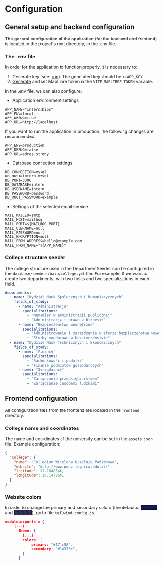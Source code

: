 # Configuration

## General setup and backend configuration
The general configuration of the application (for the backend and frontend) is located in the project's root directory, in the .env file.

### The .env file
In order for the application to function properly, it is necessary to:
1. Generate key (see: [run](../technical/run.html#manual)). The generated key should be in `APP_KEY`.
2. [Generate](https://cloud.maptiler.com/account/keys/) and set MapLibre token in the `VITE_MAPLIBRE_TOKEN` variable. 

In the .env file, we can also configure:
- Application environment settings
```
APP_NAME="Internships"
APP_ENV=local
APP_DEBUG=true
APP_URL=http://localhost
```
If you want to run the application in production, the following changes are recommended:
```
APP_ENV=production
APP_DEBUG=false
APP_URL=adres.strony
```

- Database connection settings
```
DB_CONNECTION=mysql
DB_HOST=intern-mysql
DB_PORT=3306
DB_DATABASE=intern
DB_USERNAME=intern
DB_PASSWORD=password
DB_ROOT_PASSWORD=example
```

- Settings of the selected email service
```
MAIL_MAILER=smtp
MAIL_HOST=mailhog
MAIL_PORT=${MAILHOG_PORT}
MAIL_USERNAME=null
MAIL_PASSWORD=null
MAIL_ENCRYPTION=null
MAIL_FROM_ADDRESS=hello@example.com
MAIL_FROM_NAME="${APP_NAME}"
```


### College structure seeder
The college structure used in the DepartmentSeeder can be configured in the `database/seeders/Data/college.yml` file. For example, if we want to create two departments, with two fields and two specializations in each field.
``` yml
departments:
  - name: "Wydział Nauk Społecznych i Humanistycznych"
    fields_of_study:
      - name: "Administracja"
        specializations:
          - "Menadżer w administracji publicznej"
          - "Administracja i prawo w biznesie"
      - name: "Bezpieczeństwo wewnętrzne"
        specializations:
          - "Administrowanie i zarządzanie w sferze bezpieczeństwa wewnętrznego"
          - "Służby mundurowe w bezpieczeństwie"
  - name: "Wydział Nauk Technicznych i Ekonomicznych"
    fields_of_study:
      - name: "Finanse"
        specializations:
          - "Rachunkowość i podatki"
          - "Finanse podmiotów gospodarczych"
      - name: "Zarządzanie"
        specializations:
          - "Zarządzanie przedsiębiorstwem"
          - "Zarządzanie zasobami ludzkimi"
```


## Frontend configuration
All configuration files from the frontend are located in the `frontend` directory.

### College name and coordinates
The name and coordinates of the university can be set in the `assets.json` file. Example configuration:
```json
{
  "college": {
    "name": "Collegium Witelona Uczelnia Państwowa",
    "website": "http://www.pwsz.legnica.edu.pl/",
    "latitude": 51.2048546,
    "longitude": 16.1472681
  }
}
```

### Website colors
In order to change the primary and secondary colors (the defaults: <span style="background-color:#171c58">#171c58</span> and <span style="background-color:#34375c">#34375c</span>), go to file `tailwind.config.js`.
``` json
module.exports = {
    (...)
      theme: {
        (...)
        colors: {
            primary: "#171c58",
            secondary: "#34375c",
        }
      }
```